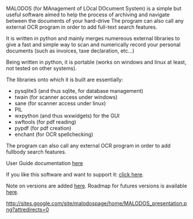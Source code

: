 MALODOS (for MAnagement of LOcal DOcument System) is a simple but useful software aimed to help the process of archiving and navigate between the documents of your hard-drive
The program can also call any external OCR program in order to add full-text search features.

It is written in python and mainly merges numereous external libraries to give a fast and simple way to scan and numerically record your personal documents (such as invoices, taxe declaration, etc...)

Being written in python, it is portable (works on windows and linux at least, not tested on other systems).

The libraries onto which it is built are essentially:
  * pysqlite3 (and thus sqlite, for database management)
  * twain (for scanner access under windows)
  * sane (for scanner access under linux)
  * PIL
  * wxpython (and thus wxwidgets) for the GUI
  * swftools (for pdf reading)
  * pypdf (for pdf creation)
  * enchant (for OCR spellchecking)

The program can also call any external OCR program in order to add fullbody search features.

User Guide documentation [here](https://sites.google.com/site/malodospage)

If you like this software and want to support it: [click here](https://www.paypal.com/cgi-bin/webscr?cmd=_donations&business=D7H33JFSFA98J&lc=IL&item_name=David%20GUEZ&item_number=MALODOS&currency_code=ILS&bn=PP%2dDonationsBF%3abtn_donateCC_LG%2egif%3aNonHosted).

Note on versions are added [here](Updates.md).
Roadmap for futures versions is available [here](http://sites.google.com/site/malodospage/home/roadmap?pli=1).

http://sites.google.com/site/malodospage/home/MALODOS_presentation.png?attredirects=0